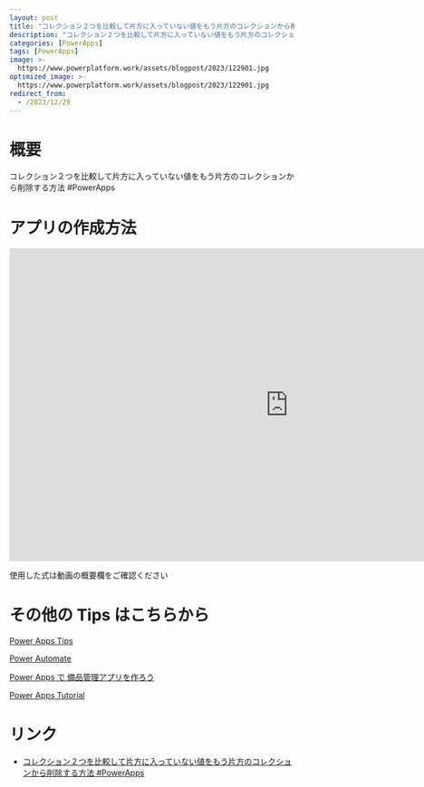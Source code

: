 ```yaml
---
layout: post
title: "コレクション２つを比較して片方に入っていない値をもう片方のコレクションから削除する方法 #PowerApps"
description: "コレクション２つを比較して片方に入っていない値をもう片方のコレクションから削除する方法 #PowerAppsを動画で分かりやすく解説"
categories: [PowerApps]
tags: [PowerApps]
image: >-
  https://www.powerplatform.work/assets/blogpost/2023/122901.jpg
optimized_image: >-
  https://www.powerplatform.work/assets/blogpost/2023/122901.jpg
redirect_from:
  - /2023/12/29
---
```



#  概要

コレクション２つを比較して片方に入っていない値をもう片方のコレクションから削除する方法 #PowerApps


# アプリの作成方法

<iframe width="983" height="553" src="https://www.youtube.com/embed/cTwiAmeSJEQ" title="YouTube video player" frameborder="0" allow="accelerometer; autoplay; clipboard-write; encrypted-media; gyroscope; picture-in-picture" allowfullscreen></iframe>


使用した式は動画の概要欄をご確認ください


# その他の Tips はこちらから

[Power Apps Tips](https://www.youtube.com/watch?v=VrAQf3JQ7yM&list=PLVhFi1fb3DqakSLVMn22DDcySXh9jtzi- )


[Power Automate](https://www.youtube.com/watch?v=-YnJYT0ASEM&list=PLVhFi1fb3Dqbzic6GieqnLFgD3aTj-eHA)


[Power Apps で 備品管理アプリを作ろう](https://www.youtube.com/playlist?list=PLVhFi1fb3DqZM3HKb8Hea6XEL96990Fyn)


[Power Apps Tutorial](https://www.youtube.com/playlist?list=PLVhFi1fb3DqalxpL974VvAJvV4iWoSbe_)


# リンク


- [コレクション２つを比較して片方に入っていない値をもう片方のコレクションから削除する方法 #PowerApps](https://www.youtube.com/watch?v=cTwiAmeSJEQ)

